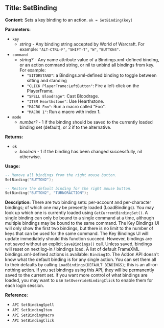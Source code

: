 ## Title: SetBinding

**Content:**
Sets a key binding to an action.
`ok = SetBinding(key)`

**Parameters:**
- `key`
  - *string* - Any binding string accepted by World of Warcraft. For example: `"ALT-CTRL-F"`, `"SHIFT-T"`, `"W"`, `"BUTTON4"`.
- `command`
  - *string?* - Any name attribute value of a Bindings.xml-defined binding, or an action command string, or nil to unbind all bindings from key. For example:
    - `"SITORSTAND"`: a Bindings.xml-defined binding to toggle between sitting and standing
    - `"CLICK PlayerFrame:LeftButton"`: Fire a left-click on the PlayerFrame.
    - `"SPELL Bloodrage"`: Cast Bloodrage.
    - `"ITEM Hearthstone"`: Use Hearthstone.
    - `"MACRO Foo"`: Run a macro called "Foo".
    - `"MACRO 1"`: Run a macro with index 1.
- `mode`
  - *number?* - 1 if the binding should be saved to the currently loaded binding set (default), or 2 if to the alternative.

**Returns:**
- `ok`
  - *boolean* - 1 if the binding has been changed successfully, nil otherwise.

**Usage:**
```lua
-- Remove all bindings from the right mouse button.
SetBinding("BUTTON2");

-- Restore the default binding for the right mouse button.
SetBinding("BUTTON2", "TURNORACTION");
```

**Description:**
There are two binding sets: per-account and per-character bindings; of which one may be presently loaded (LoadBindings). You may look up which one is currently loaded using `GetCurrentBindingSet()`.
A single binding can only be bound to a single command at a time, although multiple bindings may be bound to the same command. The Key Bindings UI will only show the first two bindings, but there is no limit to the number of keys that can be used for the same command.
The Key Bindings UI will update immediately should this function succeed. However, bindings are not saved without an explicit `SaveBindings()` call. Unless saved, bindings will reset on next log-in / bindings load.
A list of default FrameXML bindings.xml-defined actions is available: `BindingID`.
The Addon API doesn't know what the default binding is for any single action. You can set them all to their defaults by calling `LoadBindings(DEFAULT_BINDINGS)`; this is an all-or-nothing action.
If you set bindings using this API, they will be permanently saved to the current set. If you want more control of what bindings are loaded, you may want to use `SetOverrideBindingClick` to enable them for each login session.

**Reference:**
- `API SetBindingSpell`
- `API SetBindingItem`
- `API SetBindingMacro`
- `API SetBindingClick`